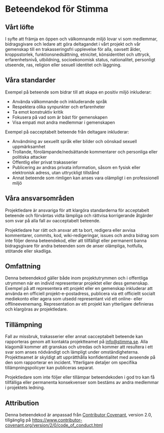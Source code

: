 # Beteendekod för Stimma

## Vårt löfte

I syfte att främja en öppen och välkomnande miljö lovar vi som medlemmar, bidragsgivare och ledare att göra deltagandet i vårt projekt och vår gemenskap till en trakasseringsfri upplevelse för alla, oavsett ålder, kroppsstorlek, funktionsnedsättning, etnicitet, könsidentitet och uttryck, erfarenhetsnivå, utbildning, socioekonomisk status, nationalitet, personligt utseende, ras, religion eller sexuell identitet och läggning.

## Våra standarder

Exempel på beteende som bidrar till att skapa en positiv miljö inkluderar:

* Använda välkomnande och inkluderande språk
* Respektera olika synpunkter och erfarenheter
* Ta emot konstruktiv kritik
* Fokusera på vad som är bäst för gemenskapen
* Visa empati mot andra medlemmar i gemenskapen

Exempel på oacceptabelt beteende från deltagare inkluderar:

* Användning av sexuellt språk eller bilder och oönskad sexuell uppmärksamhet
* Trollande, förolämpande/nedsättande kommentarer och personliga eller politiska attacker
* Offentlig eller privat trakasserier
* Publicering av andras privata information, såsom en fysisk eller elektronisk adress, utan uttryckligt tillstånd
* Annat beteende som rimligen kan anses vara olämpligt i en professionell miljö

## Våra ansvarsområden

Projektledare är ansvariga för att klargöra standarderna för acceptabelt beteende och förväntas vidta lämpliga och rättvisa korrigerande åtgärder som svar på alla fall av oacceptabelt beteende.

Projektledare har rätt och ansvar att ta bort, redigera eller avvisa kommentarer, commits, kod, wiki-redigeringar, issues och andra bidrag som inte följer denna beteendekod, eller att tillfälligt eller permanent banna bidragsgivare för andra beteenden som de anser olämpliga, hotfulla, stötande eller skadliga.

## Omfattning

Denna beteendekod gäller både inom projektutrymmen och i offentliga utrymmen när en individ representerar projektet eller dess gemenskap. Exempel på att representera ett projekt eller en gemenskap inkluderar att använda en officiell projekt-e-postadress, publicera via ett officiellt socialt mediekonto eller agera som utsedd representant vid ett online- eller offlineevenemang. Representation av ett projekt kan ytterligare definieras och klargöras av projektledare.

## Tillämpning

Fall av missbruk, trakasserier eller annat oacceptabelt beteende kan rapporteras genom att kontakta projektteamet på [info@stimma.se](mailto:info@stimma.se). Alla klagomål kommer att granskas och utredas och kommer att resultera i ett svar som anses nödvändigt och lämpligt under omständigheterna. Projektteamet är skyldigt att upprätthålla konfidentialitet med avseende på den som rapporterar en incident. Ytterligare detaljer om specifika tillämpningspolicyer kan publiceras separat.

Projektledare som inte följer eller tillämpar beteendekoden i god tro kan få tillfälliga eller permanenta konsekvenser som bestäms av andra medlemmar i projektets ledning.

## Attribution

Denna beteendekod är anpassad från [Contributor Covenant][homepage], version 2.0, tillgänglig på https://www.contributor-covenant.org/version/2/0/code_of_conduct.html

[homepage]: https://www.contributor-covenant.org 